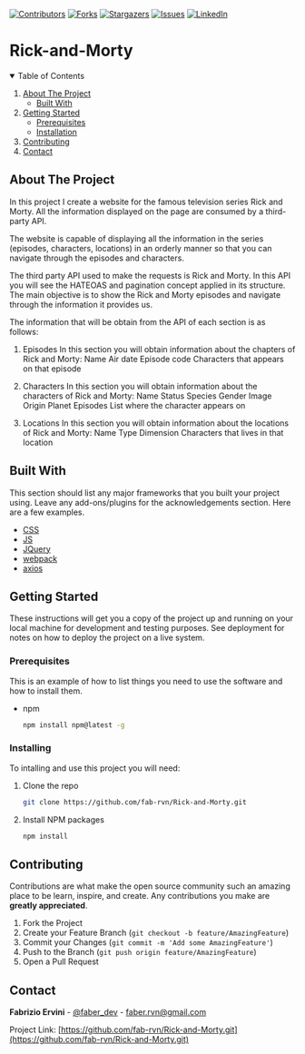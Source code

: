 [![Contributors][contributors-shield]][contributors-url]
[![Forks][forks-shield]][forks-url]
[![Stargazers][stars-shield]][stars-url]
[![Issues][issues-shield]][issues-url]
[![LinkedIn][linkedin-shield]][linkedin-url]


# Rick-and-Morty


<!-- TABLE OF CONTENTS -->
<details open="open">
  <summary>Table of Contents</summary>
  <ol>
    <li>
      <a href="#about-the-project">About The Project</a>
      <ul>
        <li><a href="#built-with">Built With</a></li>
      </ul>
    </li>
    <li>
      <a href="#getting-started">Getting Started</a>
      <ul>
        <li><a href="#prerequisites">Prerequisites</a></li>
        <li><a href="#installation">Installation</a></li>
      </ul>
    </li>
    <li><a href="#contributing">Contributing</a></li>
    <li><a href="#contact">Contact</a></li>
  </ol>
</details>


## About The Project

In this project I create a website for the famous television series Rick and Morty. All the information displayed on the page are consumed by a third-party API.

The website is capable of displaying all the information in the series (episodes, characters, locations) in an orderly manner so that you can navigate through the episodes and characters.

The third party API  used to make the requests is Rick and Morty.
In this API you will see the HATEOAS and pagination concept applied in its structure. The main objective is to show the Rick and Morty episodes and navigate through the information it provides us.

The information that will be obtain from the API of each section is as follows:

1. Episodes
In this section you will obtain information about the chapters of Rick and Morty:
  Name
  Air date
  Episode code
  Characters that appears on that episode

2. Characters
In this section you will obtain information about the characters of Rick and Morty:
  Name
  Status
  Species
  Gender
  Image
  Origin Planet
  Episodes List where the character appears on

3. Locations
In this section you will obtain information about the locations of Rick and Morty:
  Name
  Type
  Dimension
  Characters that lives in that location


## Built With

This section should list any major frameworks that you built your project using. Leave any add-ons/plugins for the acknowledgements section. Here are a few examples.

* [CSS](https://css-tricks.com)
* [JS](https://javascript.com)
* [JQuery](https://jquery.com)
* [webpack](https://webpack.js.org)
* [axios](https://github.com/axios/axios)


## Getting Started

These instructions will get you a copy of the project up and running on your local machine for development and testing purposes. See deployment for notes on how to deploy the project on a live system.


### Prerequisites

This is an example of how to list things you need to use the software and how to install them.
* npm
  ```sh
  npm install npm@latest -g
  ```


### Installing

To intalling and use this project you will need:

1. Clone the repo
   ```sh
   git clone https://github.com/fab-rvn/Rick-and-Morty.git
   ```
2. Install NPM packages
   ```sh
   npm install
   ```


## Contributing

Contributions are what make the open source community such an amazing place to be learn, inspire, and create. Any contributions you make are **greatly appreciated**.

1. Fork the Project
2. Create your Feature Branch (`git checkout -b feature/AmazingFeature`)
3. Commit your Changes (`git commit -m 'Add some AmazingFeature'`)
4. Push to the Branch (`git push origin feature/AmazingFeature`)
5. Open a Pull Request


## Contact

**Fabrizio Ervini** - [@faber_dev](https://twitter.com/faber_dev) - faber.rvn@gmail.com

Project Link: [https://github.com/fab-rvn/Rick-and-Morty.git](https://github.com/fab-rvn/Rick-and-Morty.git)


[contributors-shield]: https://img.shields.io/github/contributors/othneildrew/Best-README-Template.svg?style=for-the-badge
[contributors-url]: https://github.com/othneildrew/Best-README-Template/graphs/contributors
[forks-shield]: https://img.shields.io/github/forks/othneildrew/Best-README-Template.svg?style=for-the-badge
[forks-url]: https://github.com/othneildrew/Best-README-Template/network/members
[stars-shield]: https://img.shields.io/github/stars/othneildrew/Best-README-Template.svg?style=for-the-badge
[stars-url]: https://github.com/othneildrew/Best-README-Template/stargazers
[issues-shield]: https://img.shields.io/github/issues/othneildrew/Best-README-Template.svg?style=for-the-badge
[issues-url]: https://github.com/othneildrew/Best-README-Template/issues
[linkedin-shield]: https://img.shields.io/badge/-LinkedIn-black.svg?style=for-the-badge&logo=linkedin&colorB=555
[linkedin-url]: https://linkedin.com/in/othneildrew
